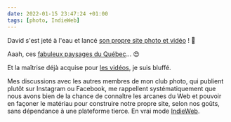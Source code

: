 ```yaml
---
date: 2022-01-15 23:47:24 +01:00
tags: [photo, IndieWeb]
---
```


David s'est jeté à l'eau et lancé [son propre site photo et vidéo](https://media.larlet.fr/) ! 🎉

Aaah, ces [fabuleux paysages du Québec](https://media.larlet.fr/2021--paysages-15.html)… 😍

Et la maîtrise déjà acquise pour [les vidéos](https://media.larlet.fr/2021--videos-01.html), je suis bluffé.

Mes discussions avec les autres membres de mon club photo, qui publient plutôt sur Instagram ou Facebook, me rappellent systématiquement que nous avons bien de la chance de connaître les arcanes du Web et pouvoir en façoner le matériau pour construire notre propre site, selon nos goûts, sans dépendance à une plateforme tierce. En vrai mode [IndieWeb](https://indieweb.org/).
